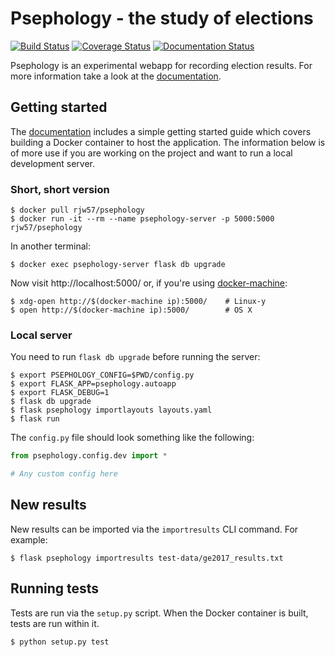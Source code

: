# Psephology - the study of elections

[![Build
Status](https://travis-ci.org/rjw57/psephology.svg?branch=master)](https://travis-ci.org/rjw57/psephology)
[![Coverage
Status](https://coveralls.io/repos/github/rjw57/psephology/badge.svg?branch=master)](https://coveralls.io/github/rjw57/psephology?branch=master)
[![Documentation
Status](https://readthedocs.org/projects/psephology/badge/?version=latest)](http://psephology.readthedocs.io/en/latest/?badge=latest)

Psephology is an experimental webapp for recording election results. For more
information take a look at the
[documentation](http://psephology.readthedocs.io/en/latest/).

## Getting started

The [documentation](http://psephology.readthedocs.io/en/latest/) includes a
simple getting started guide which covers building a Docker container to host
the application. The information below is of more use if you are working on the
project and want to run a local development server.

### Short, short version

```console
$ docker pull rjw57/psephology
$ docker run -it --rm --name psephology-server -p 5000:5000 rjw57/psephology
```

In another terminal:

```console
$ docker exec psephology-server flask db upgrade
```

Now visit http://localhost:5000/ or, if you're using
[docker-machine](https://docs.docker.com/machine/):

```console
$ xdg-open http://$(docker-machine ip):5000/    # Linux-y
$ open http://$(docker-machine ip):5000/        # OS X
```

### Local server

You need to run ``flask db upgrade`` before running the server:

```console
$ export PSEPHOLOGY_CONFIG=$PWD/config.py
$ export FLASK_APP=psephology.autoapp
$ export FLASK_DEBUG=1
$ flask db upgrade
$ flask psephology importlayouts layouts.yaml
$ flask run
```

The ``config.py`` file should look something like the following:

```python
from psephology.config.dev import *

# Any custom config here
```

## New results

New results can be imported via the ``importresults`` CLI command. For example:

```console
$ flask psephology importresults test-data/ge2017_results.txt
```

## Running tests

Tests are run via the ``setup.py`` script. When the Docker container is built,
tests are run within it.

```console
$ python setup.py test
```
